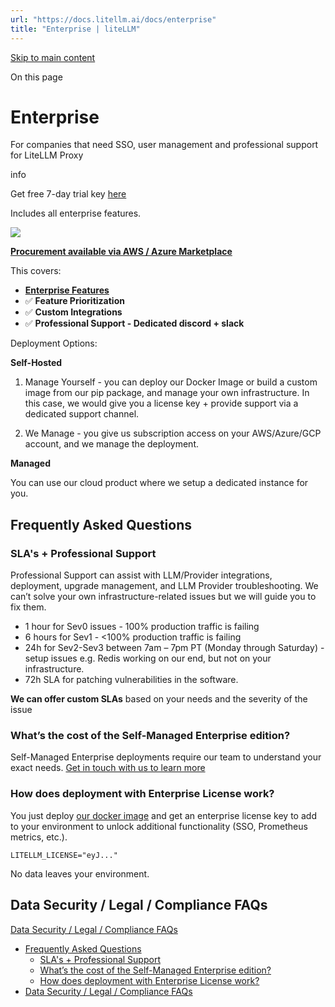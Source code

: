 ```yaml
---
url: "https://docs.litellm.ai/docs/enterprise"
title: "Enterprise | liteLLM"
---
```


[Skip to main content](https://docs.litellm.ai/docs/enterprise#__docusaurus_skipToContent_fallback)

On this page

# Enterprise

For companies that need SSO, user management and professional support for LiteLLM Proxy

info

Get free 7-day trial key [here](https://www.litellm.ai/#trial)

Includes all enterprise features.

![](https://docs.litellm.ai/assets/ideal-img/enterprise_vs_oss.aca0be2.1920.png)

[**Procurement available via AWS / Azure Marketplace**](https://docs.litellm.ai/docs/data_security#legalcompliance-faqs)

This covers:

- [**Enterprise Features**](https://docs.litellm.ai/docs/proxy/enterprise)
- ✅ **Feature Prioritization**
- ✅ **Custom Integrations**
- ✅ **Professional Support - Dedicated discord + slack**

Deployment Options:

**Self-Hosted**

1. Manage Yourself - you can deploy our Docker Image or build a custom image from our pip package, and manage your own infrastructure. In this case, we would give you a license key + provide support via a dedicated support channel.

2. We Manage - you give us subscription access on your AWS/Azure/GCP account, and we manage the deployment.


**Managed**

You can use our cloud product where we setup a dedicated instance for you.

## Frequently Asked Questions [​](https://docs.litellm.ai/docs/enterprise\#frequently-asked-questions "Direct link to Frequently Asked Questions")

### SLA's + Professional Support [​](https://docs.litellm.ai/docs/enterprise\#slas--professional-support "Direct link to SLA's + Professional Support")

Professional Support can assist with LLM/Provider integrations, deployment, upgrade management, and LLM Provider troubleshooting. We can’t solve your own infrastructure-related issues but we will guide you to fix them.

- 1 hour for Sev0 issues - 100% production traffic is failing
- 6 hours for Sev1 - <100% production traffic is failing
- 24h for Sev2-Sev3 between 7am – 7pm PT (Monday through Saturday) - setup issues e.g. Redis working on our end, but not on your infrastructure.
- 72h SLA for patching vulnerabilities in the software.

**We can offer custom SLAs** based on your needs and the severity of the issue

### What’s the cost of the Self-Managed Enterprise edition? [​](https://docs.litellm.ai/docs/enterprise\#whats-the-cost-of-the-self-managed-enterprise-edition "Direct link to What’s the cost of the Self-Managed Enterprise edition?")

Self-Managed Enterprise deployments require our team to understand your exact needs. [Get in touch with us to learn more](https://calendly.com/d/4mp-gd3-k5k/litellm-1-1-onboarding-chat)

### How does deployment with Enterprise License work? [​](https://docs.litellm.ai/docs/enterprise\#how-does-deployment-with-enterprise-license-work "Direct link to How does deployment with Enterprise License work?")

You just deploy [our docker image](https://docs.litellm.ai/docs/proxy/deploy) and get an enterprise license key to add to your environment to unlock additional functionality (SSO, Prometheus metrics, etc.).

```codeBlockLines_e6Vv
LITELLM_LICENSE="eyJ..."

```

No data leaves your environment.

## Data Security / Legal / Compliance FAQs [​](https://docs.litellm.ai/docs/enterprise\#data-security--legal--compliance-faqs "Direct link to Data Security / Legal / Compliance FAQs")

[Data Security / Legal / Compliance FAQs](https://docs.litellm.ai/docs/data_security)

- [Frequently Asked Questions](https://docs.litellm.ai/docs/enterprise#frequently-asked-questions)
  - [SLA's + Professional Support](https://docs.litellm.ai/docs/enterprise#slas--professional-support)
  - [What’s the cost of the Self-Managed Enterprise edition?](https://docs.litellm.ai/docs/enterprise#whats-the-cost-of-the-self-managed-enterprise-edition)
  - [How does deployment with Enterprise License work?](https://docs.litellm.ai/docs/enterprise#how-does-deployment-with-enterprise-license-work)
- [Data Security / Legal / Compliance FAQs](https://docs.litellm.ai/docs/enterprise#data-security--legal--compliance-faqs)